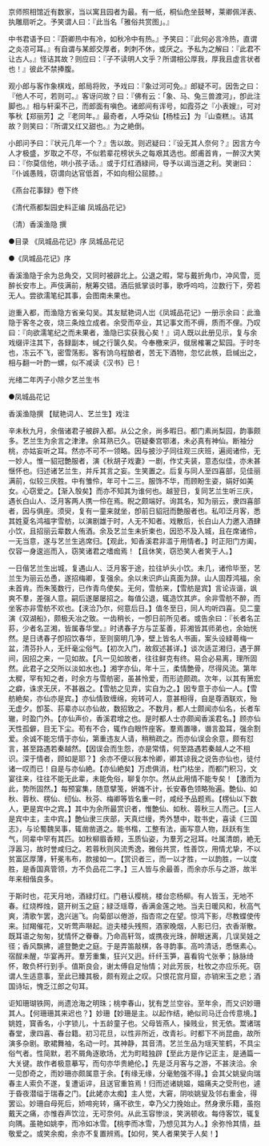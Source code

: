 <!-- { "loadSidebar": true } -->
京师照相馆近有数家，当以寓且园者为最。有一纸，桐仙危坐鼓琴，莱卿佩洋表、执雕扇听之。予笑谓人曰：『此当名「雅俗共赏图」。』

中书君语予曰：『蔚卿热中有冷，如秋冷中有热。』予笑曰：『此何必言冷热，直谓之炎凉可耳。』有自谓与某郎交厚者，刺刺不休，或厌之。予私为之解曰：『此君不让古人。』怪诘其故？则应曰：『子不读明人文乎？所谓相公厚我，厚我且虚言状者也！』彼此不禁捧腹。

观小郎与客作象棋戏，郎局将败，予戏曰：『象过河可免。』郎疑不可。因吿之曰：『他人不可，若则可。』客讶问故？曰：『佛有云：「象、马、兔三兽渡河」，卽此注脚也。』相与轩渠不己，而郎面有嗔色。诸郎间有诨号，如霞芬之『小表嫂』，可对筝秋【郑丽芳】之『老同年。』最奇者，人呼朶仙【杨桂云】为『山查糕』。诘其故？则笑曰：『所谓又红又甜也。』为之絶倒。

小郎问予曰：『状元几年一个？』吿以故。则迟疑曰：『设无其人奈何？』因言方今人才极盛，岁取之不尽，不似若辈花榜状头之每艰其选也。郎甫首肯，一醉汉大笑曰：『你莫信他，哄小孩子话。』或于灯红酒緑间，导予以谒当道之利。笑谢曰：『仆诚愚贱，窃谓向达官低首，不如向相公屈膝。』

《燕台花事録》卷下终

《清代燕都梨园史料正编 凤城品花记》

（清）香溪渔隐 撰

●目录
《凤城品花记》序
凤城品花记

●《凤城品花记》序

香溪渔隐于余为总角交，又同时被辟北上。公退之暇，常与戴折角巾，冲风雪，觅醉长安市上。声伎满前，觥筹交错。酒后抵掌谈时事，歌呼呜呜，泣数行下，旁若无人。尝欲濡笔纪其事，会图南未果也。

迨重入都，而渔隐方省亲勾吴。其友赋艳词人岀《凤城品花记》一册示余曰：此渔隐于客冬之夜，烧三条烛立成者。余受而卒业，其记事文而不缛，质而不俚。乃叹曰：『向欲濡笔纪之而未果者，渔隐已实获我心矣！』词人既以此册见示，复与余戏缀评注其下，各録副本，缄之行箧久矣。今奉檄来沪，僦居榷署之絜园。于时冬也，冻云不飞，密雪荡影。客有饷乌程酿者，苦无下酒物，忽忆此帙，启缄出之，相与翻一叶酌一螺，似不减读《汉书》已！

光绪二年丙子小除夕艺兰生书

●凤城品花记

香溪渔隐撰 【赋艳词人、艺兰生】戏注

辛未秋九月，余偕诸君子被辟入都。从公之余，尚多暇日。都门素尚梨园，韵事颇多。艺兰生为余言之津津。余耳熟已久。窃疑秦宫鄂渚，未必真有神仙。断袖分桃，亦姑妄听之耳。然亦不可不一领略。因与披沙子同往观三庆班，遍阅诸伶，无一妙人。惟一貂冠艶服者，演《秋胡子戏妻》一剧，作丈夫装，意态似佳，亦未甚惬怀也。归述诸艺兰生，并斥其言之妄。生笑置之。后复与同人至四喜部，见佳丽满前，似较三庆胜。中有雏伶，年可十二三。服饰不华，而顾盼生姿，娟好如美女。心窃爱之。【渐入彀矣】而亦不知其为谁何也。越翌日，复同艺兰生听三庆，遇长白山人、泛月客两人携一伶在焉。睨之颇端好。询其名，知为丽云，隶四喜部者，因与俱座。须臾，复有一童来就坐，卽前日貂冠而艶服者也。私叩泛月客，悉其姓夏名鸿福字雪舫，以演剧雄于时，人无不知者。戏散后，长白山人力邀入酒肆小饮，且招丽云辈数人侑酒。余及艺兰生未折柬也，因恐不及入城，且在席诸伶，一无当意，遂与艺兰生逃席归。【观此，知香溪君非滥于用情者。】时正阳门方阖，仅容一身逡巡而入，窃笑诸君之嗜痂焉！【且休笑，窃恐笑人者笑于人。】

一日偕艺兰生出城，复遇山人、泛月客于途，拉往垆头小饮。未几，诸伶毕至，艺兰生为丽云怂恿，遂招梅卿，复强余。余以未识庐山真面为辞。山人固荐鸿福，余未首肯。而朱笺数行，已作青鸟使矣。无何，雪舫来，【雪舫是宾】言论诙谐，飒爽不羣，差强人意。嗣后遂屡屡招之。每值公退，辄造饮其庐。余非雪舫不醉，而坐客亦非雪舫不欢也。【浃洽乃尔，何意后日。】值冬至日，同人均听四喜。见二童演《双湖船》，颇极夭冶之致。一齿稍长，一卽日前所见者。或告余曰：『长者名芷荪，少者名芷湘，皆属春华堂。』时诱春子方与芷荃善，荪湘皆其师弟也，余始恍然。是日诱春子卽招饮春华，至则窗明几净，壁上皆名人书画，案头设緑蕚梅一盆，清芬扑人，无纤毫尘俗气。【初次入门，故叙述甚详。】谈次适芷湘归，遇于屏间，因招之来，一见如故。【凡一见如故者，往往鲜克有终。易合必易离，理所固然。此君子之交所以淡如水也。】湘字亦仙，年十三，柔情艶骨，尽得风流。第年太穉，罕有知之者，时余方与雪舫密，虽甚怜爱，而形迹颇疏。次年，以其有箫宏之癖，诛求无厌，不甚器之。【雪舫之见弃，实自为之。】因专意于亦仙一人。【雪舫絶矣，亦仙亦是宾。】亦仙情致缠绵，宛转可人，意甚相得，自是尊酒联欢，殆无虚夕。卽荃、荪辈亦以亦仙故，数招致之。不数月，都人士颇闻亦仙名，长者车辙，时盈门外。【亦仙声价，香溪君增之也。是时都人士亦颇闻香溪君名。】顾亦仙天性孤僻，目无下尘。苟有不合，辄作白眼忤座客。羣焉置喙，谮言盈耳，强余割爱。余诚不能忘情于亦仙，第重违友人请，稍稍疏之。而亦仙误会余意，颇有怼言，甚至路遇若秦越然。【因误会而生怨，亦是常情，何至路遇若秦越人之不相识。深于情者，顾如是耶？】余亦不便以我本怜卿，卿其谅我之说告亦仙也，徒付诸一叹而已！自是与亦仙絶。【亦仙絶矣】万虑俱消，杜门枯坐，而都门积习，文宴往来，往往不能无此辈，未能免俗，聊复尔尔。然从此用情不能专矣！【激而为此，势所固然。】每预宴集，随意擘笺，姸媸不计，长安春色领略殆遍。艶仙、如秋、蓉秋、楞仙、纫仙、秋芬、梅卿等皆名重一时，咸经予品题焉。【楞仙以下数人，更是宾中之宾。】其中为余所最赏识者，惟艶仙、如秋、蓉秋三人而己。【三人是宾中主，主中宾。】艶仙隶三庆部，天真烂缦，秀外慧中，耽书史，喜读《三国志》，与论蜀魏吴事，辄凿凿道之。能书楷，工整有法，画写意人物，跃跃有生气，同辈中罕有其匹。如秋柳眉香颊，玉质仙姿，为羣芳之冠耳。吐属清朗，絶无浮嚣习，故时誉咸归之。若蓉秋则风流秀逸，雅俗共赏，性善饮，用情尤挚，不以贫富区厚薄，轩冕韦布，款接如一。【赏识者三，而一以才胜，一以韵胜，一以度胜，是香国真管领，方不负品花二字。】三人皆与余最善，而余亦乐与之游，故半年来相偕良多。

于斯时也，花天月地，酒緑灯红。门巷认樱桃，楼台恋杨柳。有人皆玉，无地不春。红烧桦烛，筵开树玉之庭；緑泛瑶尊，香满金莲之地。当夫日暖风和，秋高气爽，清歌乍罢，逸兴遄飞。向菊部以倦游，指杏帘之在望。惊鸿下影，尽教蝶使传来。挝羯催花，又听莺声啭起。迨夫楼头残照，酒家晚烟，人影已归，衣香渐散。既耳语之匆匆，犹情怀之眷眷。乃命高轩驾，或携夜光珠，醉眼迷离，几误吴娃之径；香风飘拂，遽登艶史之庭。于是弄笛敲棋，各寻韵事。高吟清话，悉惬素心。宿酲未醒，华宴再开。羣芳重集，狂兴又迥。纤纤玉笋，喜看钩弋张拳；脉脉绮怀，敢负杯行到手。值斯良会，谢太傅自足怡情；对此芳辰，杜牧之亦应乐死。窃谓人生适意事，至此已臻其极，颇有观止之叹。只恨花宫月窟，亦销宋玉之悲；酒国诗坛，愧乏江郎之句耳。

讵知珊瑚铁网，尚遗沧海之明珠；桃李春山，犹有芝兰空谷。至年余，而又识妙珊其人。【何珊珊其来迟也？】妙珊【妙珊是主。以起作结，絶似司马迁合传意境。】姚姓，寳香名，小字锁儿，十五龄童子也。父母皆燕人，操贱业，贫无依。鬻诸瑞春堂，隶四喜、春台籍。初习花旦，以性非所近，改青衫。时都下不尚昆曲，故所演多杂剧。歌裙舞袖，名动一时。其神静，其音清。艺兰生品为瑶天笙鹤，不具尘俗气者。性简默，若不屑角逐歌场，尤为町畦独辟【至此方是作记正主，是通篇一大关键。故作者极意摹写，而句亦华贵絶伦。】先是泛月客与之游，不甚浃洽。余一见卽奇之，而妙珊亦颇属意于余。【有缘无缘，分毫勉强不得。】会其父姚叟向瑞春主人索负不遂，复遭诟谇，且送官重笞焉！归而述诸姚媪，媪痛夫之受刑也，遽于昏夜潜缢于瑞春之门。【此姥亦太痴】主人觉，大窘，阴啖姚叟及邻右重金，得罢讼。妙珊自母死后，娇啼宛转，痛不欲生，幸乃父力挽始止。然身隶乐籍，虽抱戴天之痛，亦惟吞声饮泣，无可奈何。从此玉容惨淡，笑涡顿收。每侍客饮，辄复向隅。虽艳如姚李，而冷如冰雪。【桃李而冰雪，乃想见其为人。】余弥怜其情，益敬爱之。或笑余痴，余亦不复置辨焉。【如何，笑人者果笑于人矣！】

